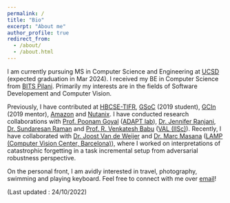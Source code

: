 ```yaml
---
permalink: /
title: "Bio"
excerpt: "About me"
author_profile: true
redirect_from: 
  - /about/
  - /about.html
---
```


I am currently pursuing MS in Computer Science and Engineering at [UCSD](https://ucsd.edu/) (expected graduation in Mar 2024). I received my BE in Computer Science from [BITS Pilani](https://www.bits-pilani.ac.in/). Primarily my interests are in the fields of Software Developement and Computer Vision.

Previously, I have contributed at [HBCSE-TIFR](https://www.hbcse.tifr.res.in/), [GSoC](https://summerofcode.withgoogle.com/) (2019 student), [GCIn](https://codein.withgoogle.com/archive/) (2019 mentor), [Amazon](https://www.amazon.in/) and [Nutanix](https://www.nutanix.com/). I have conducted research collaborations with [Prof. Poonam Goyal](https://www.bits-pilani.ac.in/pilani/poonam/profile) ([ADAPT lab](https://www.bits-pilani.ac.in/pilani/computerscience/AdvancedDataAnalyticsParallelTechnologiesLaboratory)), [Dr. Jennifer Ranjani](https://www.bits-pilani.ac.in/pilani/jenniferranjani/profile), [Dr. Sundaresan Raman](https://www.bits-pilani.ac.in/pilani/sundaresanraman/profile) and [Prof. R. Venkatesh Babu](http://cds.iisc.ac.in/faculty/venky/) ([VAL (IISc)](https://val.cds.iisc.ac.in/index.html)). Recently, I have collaborated with [Dr. Joost Van de Weijer](http://www.cvc.uab.es/people/joost) and [Dr. Marc Masana](https://mmasana.github.io/) ([LAMP (Computer Vision Center, Barcelona)](http://www.cvc.uab.es/lamp/)), where I worked on interpretations of catastrophic forgetting in a task incremental setup from adversarial robustness perspective.

On the personal front, I am avidly interested in travel, photography, swimming and playing keyboard. Feel free to connect with me over [email](mailto:sreyasravichandran@gmail.com)!

(Last updated : 24/10/2022)